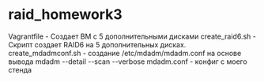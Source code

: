 # raid_homework3
Vagrantfile - Создает ВМ с 5 дополнительными дисками
create_raid6.sh - Скрипт создает RAID6 на 5 дополнительных дисках.
create_mdadmconf.sh - создание /etc/mdadm/mdadm.conf на основе вывода mdadm --detail --scan --verbose
mdadm.conf - конфиг с моего стенда
